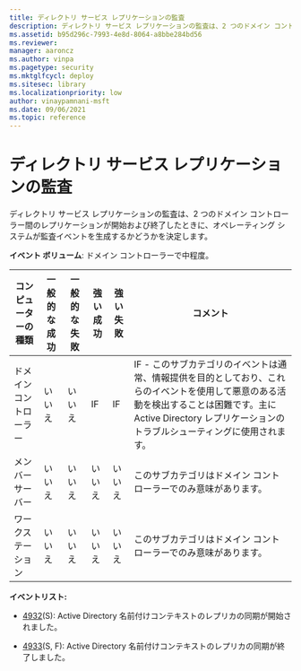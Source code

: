 ```yaml
---
title: ディレクトリ サービス レプリケーションの監査
description: ディレクトリ サービス レプリケーションの監査は、2 つのドメイン コントローラー間のレプリケーションが開始または終了したときに監査イベントが作成されるかどうかを決定するポリシー設定です。
ms.assetid: b95d296c-7993-4e8d-8064-a8bbe284bd56
ms.reviewer: 
manager: aaroncz
ms.author: vinpa
ms.pagetype: security
ms.mktglfcycl: deploy
ms.sitesec: library
ms.localizationpriority: low
author: vinaypamnani-msft
ms.date: 09/06/2021
ms.topic: reference
---
```


# ディレクトリ サービス レプリケーションの監査

ディレクトリ サービス レプリケーションの監査は、2 つのドメイン コントローラー間のレプリケーションが開始および終了したときに、オペレーティング システムが監査イベントを生成するかどうかを決定します。

**イベント ボリューム**: ドメイン コントローラーで中程度。

| コンピューターの種類 | 一般的な成功 | 一般的な失敗 | 強い成功 | 強い失敗 | コメント                                                                                                                                                                                                                   |
|-----------------------|---------------|---------------|------------|------------|-----------------------------------------------------------------------------------------------------------------------------------------------------------------------------------------------------------------------------|
| ドメイン コントローラー | いいえ        | いいえ        | IF         | IF         | IF - このサブカテゴリのイベントは通常、情報提供を目的としており、これらのイベントを使用して悪意のある活動を検出することは困難です。主に Active Directory レプリケーションのトラブルシューティングに使用されます。 |
| メンバー サーバー     | いいえ        | いいえ        | いいえ     | いいえ     | このサブカテゴリはドメイン コントローラーでのみ意味があります。                                                                                                                                                           |
| ワークステーション   | いいえ        | いいえ        | いいえ     | いいえ     | このサブカテゴリはドメイン コントローラーでのみ意味があります。                                                                                                                                                           |

**イベントリスト:**

-   [4932](event-4932.md)(S): Active Directory 名前付けコンテキストのレプリカの同期が開始されました。

-   [4933](event-4933.md)(S, F): Active Directory 名前付けコンテキストのレプリカの同期が終了しました。
